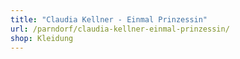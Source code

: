 ```yaml
---
title: "Claudia Kellner - Einmal Prinzessin"
url: /parndorf/claudia-kellner-einmal-prinzessin/
shop: Kleidung
---
```

